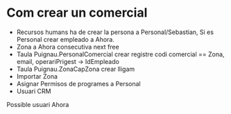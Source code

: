 # Com crear un comercial

- Recursos humans ha de crear la persona a Personal/Sebastian, Si es Personal crear empleado a Ahora.
- Zona a Ahora consecutiva next free
- Taula Puignau.PersonalComercial crear registre codi comercial == Zona, email, operariPrigest -> IdEmpleado
- Taula Puignau.ZonaCapZona crear lligam
- Importar Zona
- Asignar Permisos de programes a Personal
- Usuari CRM

Possible usuari Ahora
